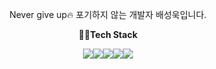 <p align="center">Never give up🔥 포기하지 않는 개발자 배성욱입니다.</p>

<p align="center">
  <strong>🧑‍💻Tech Stack</strong>
</p>

<div style="display: flex; justify-content: center; align-items: center; flex-wrap: nowrap; width: 100%;">
    <img src="https://img.shields.io/badge/Python-3776AB?style=for-the-badge&logo=Python&logoColor=white">
    <img src="https://img.shields.io/badge/FastAPI-009688?style=for-the-badge&logo=FastAPI&logoColor=white">
    <img src="https://img.shields.io/badge/Spring-6DB33F?style=for-the-badge&logo=Spring&logoColor=white">
    <img src="https://img.shields.io/badge/Java-6DB33F?style=for-the-badge&logo=Java&logoColor=white">
    <img src="https://img.shields.io/badge/Azure-5DACDF?style=for-the-badge&logo=Azure&logoColor=white">
</div>
